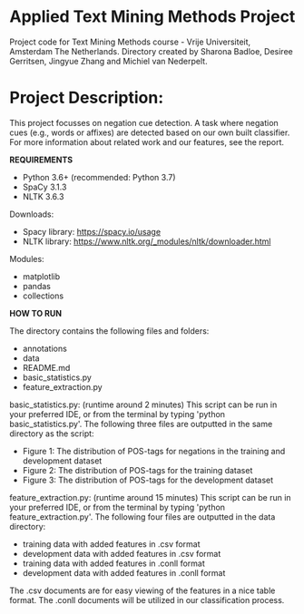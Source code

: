 # Applied Text Mining Methods Project
Project code for Text Mining Methods course - Vrije Universiteit, Amsterdam The Netherlands.
Directory created by Sharona Badloe, Desiree Gerritsen, Jingyue Zhang and Michiel van Nederpelt. 

# Project Description:
This project focusses on negation cue detection. A task where negation cues (e.g., words or affixes) are detected based on our own built classifier. 
For more information about related work and our features, see the report.

**REQUIREMENTS**

- Python 3.6+ (recommended: Python 3.7)
- SpaCy 3.1.3
- NLTK 3.6.3

Downloads: 
- Spacy library: https://spacy.io/usage
- NLTK library: https://www.nltk.org/_modules/nltk/downloader.html

Modules:
- matplotlib
- pandas
- collections 

**HOW TO RUN**

The directory contains the following files and folders: 
- annotations
- data
- README.md
- basic_statistics.py
- feature_extraction.py

basic_statistics.py: (runtime around 2 minutes)
This script can be run in your preferred IDE, or from the terminal by typing 'python basic_statistics.py'.
The following three files are outputted in the same directory as the script:
- Figure 1: The distribution of POS-tags for negations in the training and development dataset
- Figure 2: The distribution of POS-tags for the training dataset
- Figure 3: The distribution of POS-tags for the development dataset

feature_extraction.py: (runtime around 15 minutes)
This script can be run in your preferred IDE, or from the terminal by typing 'python feature_extraction.py'.
The following four files are outputted in the data directory: 

- training data with added features in .csv format
- development data with added features in .csv format
- training data with added features in .conll format
- development data with added features in .conll format

The .csv documents are for easy viewing of the features in a nice table format. 
The .conll documents will be utilized in our classification process.
